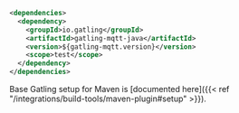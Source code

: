 ```xml
<dependencies>
  <dependency>
    <groupId>io.gatling</groupId>
    <artifactId>gatling-mqtt-java</artifactId>
    <version>${gatling-mqtt.version}</version>
    <scope>test</scope>
  </dependency>
</dependencies>
```

Base Gatling setup for Maven is [documented here]({{< ref "/integrations/build-tools/maven-plugin#setup" >}}).
